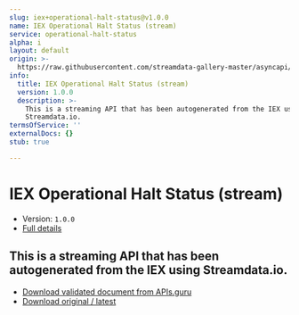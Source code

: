 ```yaml
---
slug: iex+operational-halt-status@v1.0.0
name: IEX Operational Halt Status (stream)
service: operational-halt-status
alpha: i
layout: default
origin: >-
  https://raw.githubusercontent.com/streamdata-gallery-master/asyncapi/master/_listings/iex/iex-operational-halt-status-stream-async.md
info:
  title: IEX Operational Halt Status (stream)
  version: 1.0.0
  description: >-
    This is a streaming API that has been autogenerated from the IEX using
    Streamdata.io.
termsOfService: ''
externalDocs: {}
stub: true

---
```

# IEX Operational Halt Status (stream)

* Version: `1.0.0`
* [Full details](../html/iex+operational-halt-status@v1.0.0.html)



## This is a streaming API that has been autogenerated from the IEX using Streamdata.io.



* [Download validated document from APIs.guru](https://raw.githubusercontent.com/APIs-guru/asyncapi-directory/master/docs/APIs/iex%2Boperational-halt-status%40v1.0.0.yaml)
* [Download original / latest](https://raw.githubusercontent.com/streamdata-gallery-master/asyncapi/master/_listings/iex/iex-operational-halt-status-stream-async.md)

<script type="application/ld+json">
{
  "@context": "http://schema.org/",
  "@type": "WebAPI",
  "description": "This is a streaming API that has been autogenerated from the IEX using Streamdata.io.",
  "documentation": "",

  "name": "IEX Operational Halt Status (stream)"
}
</script>
